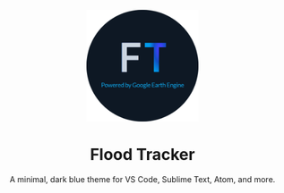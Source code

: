 <p align="center">
  <img alt="Flood Tracker" src="./assets/circular_banner_cropped.png" style="width: 35%; min-width: 200px;"  />
</p>
<h1 align="center">
  Flood Tracker
</h1>
<p align="center">
  A minimal, dark blue theme for VS Code, Sublime Text, Atom, and more.
</p>
